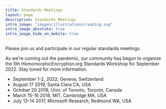 ```yaml
---
title: Standards Meetings
layout: page
description: Standards Meetings
intro_image: "images/illustrations/reading.svg"
intro_image_absolute: true
intro_image_hide_on_mobile: true
---
```


Please join us and participate in our regular standards meetings.

As we’re coming out the pandemic, our community has begun to organize the 5th HomomorphicEncryption.org Standards Workshop for September 2022. Stay tuned for more information.

* September 1-2, 2022, Geneva, Switzerland
* August 17 2019, Santa Clara CA, USA
* October 20 2018, Univ. of Toronto, Toronto, Canada
* March 15-16 2018, MIT, Cambridge MA, USA
* July 13-14 2017, Microsoft Research, Redmond WA, USA

